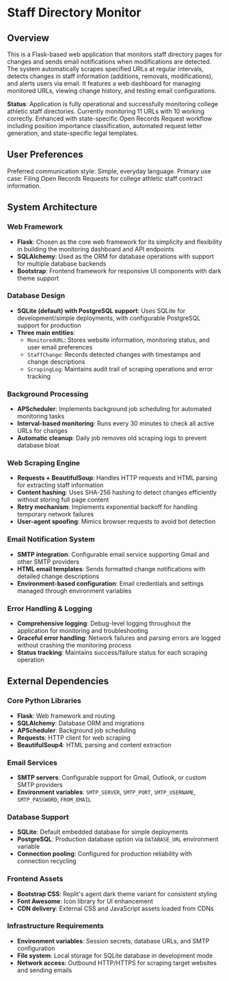 # Staff Directory Monitor

## Overview

This is a Flask-based web application that monitors staff directory pages for changes and sends email notifications when modifications are detected. The system automatically scrapes specified URLs at regular intervals, detects changes in staff information (additions, removals, modifications), and alerts users via email. It features a web dashboard for managing monitored URLs, viewing change history, and testing email configurations.

**Status**: Application is fully operational and successfully monitoring college athletic staff directories. Currently monitoring 11 URLs with 10 working correctly. Enhanced with state-specific Open Records Request workflow including position importance classification, automated request letter generation, and state-specific legal templates.

## User Preferences

Preferred communication style: Simple, everyday language.
Primary use case: Filing Open Records Requests for college athletic staff contract information.

## System Architecture

### Web Framework
- **Flask**: Chosen as the core web framework for its simplicity and flexibility in building the monitoring dashboard and API endpoints
- **SQLAlchemy**: Used as the ORM for database operations with support for multiple database backends
- **Bootstrap**: Frontend framework for responsive UI components with dark theme support

### Database Design
- **SQLite (default) with PostgreSQL support**: Uses SQLite for development/simple deployments, with configurable PostgreSQL support for production
- **Three main entities**:
  - `MonitoredURL`: Stores website information, monitoring status, and user email preferences
  - `StaffChange`: Records detected changes with timestamps and change descriptions
  - `ScrapingLog`: Maintains audit trail of scraping operations and error tracking

### Background Processing
- **APScheduler**: Implements background job scheduling for automated monitoring tasks
- **Interval-based monitoring**: Runs every 30 minutes to check all active URLs for changes
- **Automatic cleanup**: Daily job removes old scraping logs to prevent database bloat

### Web Scraping Engine
- **Requests + BeautifulSoup**: Handles HTTP requests and HTML parsing for extracting staff information
- **Content hashing**: Uses SHA-256 hashing to detect changes efficiently without storing full page content
- **Retry mechanism**: Implements exponential backoff for handling temporary network failures
- **User-agent spoofing**: Mimics browser requests to avoid bot detection

### Email Notification System
- **SMTP integration**: Configurable email service supporting Gmail and other SMTP providers
- **HTML email templates**: Sends formatted change notifications with detailed change descriptions
- **Environment-based configuration**: Email credentials and settings managed through environment variables

### Error Handling & Logging
- **Comprehensive logging**: Debug-level logging throughout the application for monitoring and troubleshooting
- **Graceful error handling**: Network failures and parsing errors are logged without crashing the monitoring process
- **Status tracking**: Maintains success/failure status for each scraping operation

## External Dependencies

### Core Python Libraries
- **Flask**: Web framework and routing
- **SQLAlchemy**: Database ORM and migrations
- **APScheduler**: Background job scheduling
- **Requests**: HTTP client for web scraping
- **BeautifulSoup4**: HTML parsing and content extraction

### Email Services
- **SMTP servers**: Configurable support for Gmail, Outlook, or custom SMTP providers
- **Environment variables**: `SMTP_SERVER`, `SMTP_PORT`, `SMTP_USERNAME`, `SMTP_PASSWORD`, `FROM_EMAIL`

### Database Support
- **SQLite**: Default embedded database for simple deployments
- **PostgreSQL**: Production database option via `DATABASE_URL` environment variable
- **Connection pooling**: Configured for production reliability with connection recycling

### Frontend Assets
- **Bootstrap CSS**: Replit's agent dark theme variant for consistent styling
- **Font Awesome**: Icon library for UI enhancement
- **CDN delivery**: External CSS and JavaScript assets loaded from CDNs

### Infrastructure Requirements
- **Environment variables**: Session secrets, database URLs, and SMTP configuration
- **File system**: Local storage for SQLite database in development mode
- **Network access**: Outbound HTTP/HTTPS for scraping target websites and sending emails